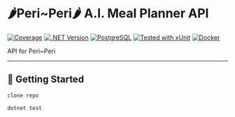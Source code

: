 # 🌶️Peri~Peri🌶️ A.I. Meal Planner API
[![Coverage](https://img.shields.io/codecov/c/github/username/repo)](https://codecov.io/gh/username/repo) [![.NET Version](https://img.shields.io/badge/.NET-7.0-blueviolet)](https://github.com/JERotter/ai-meal-planner/blob/main/api/PeriPeri.API/PeriPeri.API.csproj) [![PostgreSQL](https://img.shields.io/badge/Database-PostgreSQL-4169E1?logo=postgresql&logoColor=white)](https://www.postgresql.org/) [![Tested with xUnit](https://img.shields.io/badge/Tested%20with-xUnit.net-%234B0082?logo=.net)](https://xunit.net/) [![Docker](https://img.shields.io/badge/Docker-Enabled-2496ED?logo=docker&logoColor=white)](https://www.docker.com/)

API for Peri~Peri

---

## 🚀 Getting Started

```bash
clone repo
```
```bash
dotnet test
```
